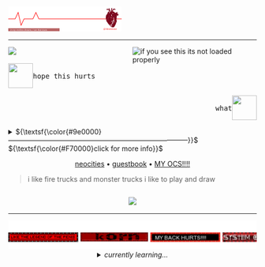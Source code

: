 <!-- 
██╗  ██╗ ██████╗ ██╗    ██╗██████╗ ██╗   ██╗    ██╗  ██╗███████╗██╗   ██╗██╗
██║  ██║██╔═══██╗██║    ██║██╔══██╗╚██╗ ██╔╝    ██║  ██║██╔════╝╚██╗ ██╔╝██║
███████║██║   ██║██║ █╗ ██║██║  ██║ ╚████╔╝     ███████║█████╗   ╚████╔╝ ██║
██╔══██║██║   ██║██║███╗██║██║  ██║  ╚██╔╝      ██╔══██║██╔══╝    ╚██╔╝  ╚═╝
██║  ██║╚██████╔╝╚███╔███╔╝██████╔╝   ██║       ██║  ██║███████╗   ██║   ██╗
╚═╝  ╚═╝ ╚═════╝  ╚══╝╚══╝ ╚═════╝    ╚═╝       ╚═╝  ╚═╝╚══════╝   ╚═╝   ╚═╝
I see you're looking into my profile! I hope you find whatever you need, friend.
⠀⠀⠀⠀⠀⠀⠀⠀⠀⠀⠀⠀⠀⠀⠀⠀⠀⠀⠀⠘⣦⠀⠀⢠⡞⠀⠀⢳⠀⠀⠀⠀⠀⠀⠀⠀⠀⠀⠀⠀
⠀⠀⠀⠀⠀⠀⠀⠀⠀⠀⠀⠀⠀⠀⠀⠀⠀⠀⠀⠀⠈⣧⠀⡛⠀⠀⠀⢸⠀⠀⠀⠀⠀⠀⠀⠀⠀⠀⠀⠀
⠀⠀⠀⠀⠀⠀⠀⠀⠀⠀⠀⠀⠀⠀⠀⠀⠀⠀⠀⠀⠀⠹⣿⡁⠀⠀⠀⢼⠀⠀⠀⠀⠀⠀⠀⠀⠀⠀⠀⠀
⠀⠀⠀⠀⠀⠀⠀⠀⠀⠀⠀⠀⢀⡀⠀⠀⣀⡀⠀⠀⠀⢀⡿⣇⠀⠀⠀⢻⡀⠀⠀⠀⠀⠀⠀⠀⠀⠀⠀⠀
⠀⠀⠀⠀⠀⠀⠀⠀⠀⠀⠀⢀⡏⠱⠖⠺⢉⡇⢀⣠⠴⠺⠁⠉⠀⠀⠀⠀⣧⣀⣀⠀⠀⠀⠀⠀⠀⠀⠀⠀
⠀⠀⠀⠀⠀⠀⠀⠀⠀⠀⢀⡞⠀⠀⠀⠀⠀⢹⡉⠓⣦⡤⣀⣀⠀⠀⠀⠀⠀⣀⣈⢩⠟⠀⠀⠀⠀⠀⠀⠀
⠀⠀⠀⠀⠀⠀⠀⠀⠀⢀⡎⠀⠠⠄⠀⠀⠐⠂⣇⠀⣿⡀⠘⠈⣹⢻⡉⠽⢉⡧⠀⠀⠀⠀⠀⠀⠀⠀⠀⠀
⠀⠀⠀⠀⠀⠀⠀⠀⠀⡜⠀⠀⠀⠀⠀⠀⠀⠀⢸⡀⠹⡉⠒⢊⣵⣿⡑⢒⡾⠁⠀⠀⠀⠀⠀⠀⠀⠀⠀⠀
⠀⠀⠀⠀⠀⠀⠀⠀⡸⠁⠀⢏⠀⠀⠀⠀⠀⠀⠀⡇⠀⠉⢲⣦⣤⡴⠒⠉⠀⠀⠀⠀⠀⠀⠀⠀⠀⠀⠀⠀
⠀⠀⠀⠀⠀⠀⢀⡜⠁⠀⠀⢺⡀⠀⠀⠀⠀⠀⠀⡇⠀⢠⠇⢨⡿⣟⢣⡀⠀⠀⠀⠀⠀⠀⠀⠀⠀⠀⠀⠀
⠀⠀⠀⠀⠀⢠⡞⠀⣀⠀⠀⠀⢳⡀⠀⠀⠀⣀⡜⢠⠜⠁⠀⠀⠓⠘⠀⠙⢆⡀⠀⠀⠀⠀⠀⠀⠀⠀⠀⠀
⠀⠀⠀⠀⢀⡿⠀⡼⠁⠀⠀⠀⠀⠉⠓⠒⠋⠁⢽⡆⠀⠦⡀⠀⠀⢀⠴⠁⠈⢱⡀⠀⠀⠀⠀⠀⠀⠀⠀⠀
⠀⠀⠀⠀⣰⣃⣸⠁⠀⠀⠀⠀⠀⠀⠀⠀⠀⢠⠏⠘⠦⣀⠑⣦⣴⣉⣀⠴⠂⠀⠉⠒⢤⣀⡀⠀⠀⠀⠀⠀
⠤⠴⠔⠚⠋⠛⠙⢦⡀⠲⣄⣀⢀⣀⣤⠀⢺⣅⠀⠀⠀⠀⠉⠛⠛⠏⠀⠀⠀⠀⠀⠀⠀⢀⠟⠒⠒⠦⠤⠤
⢀⣀⣀⣀⡄⠀⠀⠀⢧⠀⢼⣀⣁⣀⣠⡇⠸⣄⣙⣦⣀⡀⠀⠀⠀⠀⠀⠀⠀⠀⠀⢀⣰⣛⢦⠤⣄⢀⣀⣀
⡿⠓⠒⡖⠊⠉⢻⡏⠛⢤⣀⠏⠀⠀⠀⠑⠒⠁⠀⢘⣿⣷⡶⠒⠒⠒⢶⣶⣶⠒⠘⡍⢩⣛⡏⠈⠁⠒⠒⠠
⢱⠀⢸⣹⠀⠀⠸⣇⠀⠀⠀⠀⠀⠀⠀⠀⠀⠀⠀⠀⠉⡟⠀⠀⠀⠀⠉⣿⠁⠀⢸⠀⣎⠅⡇⠀⠀⠀⠀⠀
⠈⢧⠀⡟⡄⠀⢠⣯⠀⠀⠀⠀⠀⠀⠀⠀⠀⠀⠀⠀⢀⣿⡆⠀⠀⠀⢠⣟⠀⠀⡜⢠⡏⢰⠁⠀⠀⠀⠀⠀
⠀⢸⡂⢝⡇⠀⠸⠿⠃⠀⠀⠀⠀⠀⠀⠀⠀⠀⠀⠀⠀⠻⠃⠀⠀⠀⠻⠋⠀⠀⡇⣸⠇⢸⠀⠀⠀⠀⠀⠀
⠀⠈⡆⠸⡼⣀⣀⣀⢤⠠⠤⠔⠒⠒⠒⠃⠛⠈⠉⠉⠉⠓⣒⣒⣒⣲⣴⣤⡤⢴⠃⡿⠀⡸⠀⠀⠀⠀⠀⠀
-->

<img src="images/flatline.svg">

<hr>
<img src="https://github.com/serphentized/serphentized/blob/main/images/hugh%20dancy.gif" width="50%" height="50%" align="right" alt="if you see this its not loaded properly">


<a href="https://shinminase.neocities.org/"><img src="https://readme-typing-svg.herokuapp.com?font=CABIN+SKETCH&pause=1000&color=F70000&repeat=false&width=235&lines=TAKE+RESPONSIBILITY."></a>





<p align="left"> <img src="https://files.catbox.moe/9csauy.png" width="50" height="50" align="left"> <kbd><br>hope this hurts<br>&nbsp;  </kbd> </p>


<p align="right"> <img src="https://files.catbox.moe/ytsx5o.png" width="50" height="50" align="right"> <kbd align="right"><br>what<br>&nbsp;  </kbd></p>



<details>

 <summary> ${\textsf{\color{#9e0000}——————————————————————————}}$ 
 <br> ${\textsf{\color{#F70000}click for more info}}$ 
 <br>


 <p align="center"> 
 <a href="https://shinminase.neocities.org/">neocities</a> • 
 <a href="https://www.ultraguest.com/view/1717388758">guestbook</a> •
  <a href="https://toyhou.se/rykuzu/characters/folder:6714012">MY OCS!!!!</a> 
  <br>
  <blockquote> i like fire trucks and monster trucks i like to play and draw </blockquote>
 </p>
</summary>


<li>offtab 99% of the time, whisp to int</li>
<li>i like sitting still and looking pretty. be my friend and c+h</li>
<li>learning web/game dev, artist & occasional ponytowner </li>
</details>

 
<p align="center"><img src="https://komarev.com/ghpvc/?username=shinminase&base=8000&color=9e0000&style=for-the-badge&label=YOU%20ARE%20VISITOR:"></p>

<hr>
<a href="https://github.com/shinminase/marquee"><img src="images/marquee/red.svg"></a>




<div align="center">
<details>
<summary><i>currently learning...</i></summary>
<br>
<table>
  <thead>
    <tr>
      <th>programming languages</th>
      <th>UI frameworks</th>
      <th>programs, engines, IDE, etc.</th>
    </tr>
  </thead>
  <tbody>
    <tr>
      <td> <img src="https://img.shields.io/badge/java-%23ED8B00.svg?style=for-the-badge&logo=openjdk&logoColor=white"> <img src="https://img.shields.io/badge/javascript-%23323330.svg?style=for-the-badge&logo=javascript&logoColor=%23F7DF1E"> <img src="https://img.shields.io/badge/python-3670A0?style=for-the-badge&logo=python&logoColor=ffdd54"> <img src="https://img.shields.io/badge/c%23-%23239120.svg?style=for-the-badge&logo=csharp&logoColor=white"> <img src="https://img.shields.io/badge/c++-%2300599C.svg?style=for-the-badge&logo=c%2B%2B&logoColor=white"> <img src="https://img.shields.io/badge/ruby-%23CC342D.svg?style=for-the-badge&logo=ruby&logoColor=white"><img src="https://img.shields.io/badge/typescript-%23007ACC.svg?style=for-the-badge&logo=typescript&logoColor=white"> <img src="https://img.shields.io/badge/php-%23777BB4.svg?style=for-the-badge&logo=php&logoColor=white"> <img src="https://img.shields.io/badge/lua-%232C2D72.svg?style=for-the-badge&logo=lua&logoColor=white"> <img src="https://img.shields.io/badge/mysql-4479A1.svg?style=for-the-badge&logo=mysql&logoColor=white">
      </td>
      <td>
        <img src="https://img.shields.io/badge/react-%2320232a.svg?style=for-the-badge&logo=react&logoColor=%2361DAFB"> <img src="https://img.shields.io/badge/-AntDesign-%230170FE?style=for-the-badge&logo=ant-design&logoColor=white"> <img src="https://img.shields.io/badge/bootstrap-%238511FA.svg?style=for-the-badge&logo=bootstrap&logoColor=white"> <img src="https://img.shields.io/badge/jquery-%230769AD.svg?style=for-the-badge&logo=jquery&logoColor=white"> <img src="https://img.shields.io/badge/bulma-00D0B1?style=for-the-badge&logo=bulma&logoColor=white">
      </td>
      <td>
       <img src="https://img.shields.io/badge/blender-%23F5792A.svg?style=for-the-badge&logo=blender&logoColor=white"> <img src="https://img.shields.io/badge/Adobe%20After%20Effects-9999FF.svg?style=for-the-badge&logo=Adobe%20After%20Effects&logoColor=white"> <img src="https://img.shields.io/badge/adobe%20photoshop-%2331A8FF.svg?style=for-the-badge&logo=adobe%20photoshop&logoColor=white"> <img src="https://img.shields.io/badge/Eclipse-FE7A16.svg?style=for-the-badge&logo=Eclipse&logoColor=white"> <img src="https://img.shields.io/badge/Visual%20Studio%20Code-0078d7.svg?style=for-the-badge&logo=visual-studio-code&logoColor=white"> <img src="https://img.shields.io/badge/Notepad++-90E59A.svg?style=for-the-badge&logo=notepad%2b%2b&logoColor=black"> <img src="https://img.shields.io/badge/Oracle-F80000?style=for-the-badge&logo=oracle&logoColor=white"> <img src="https://img.shields.io/badge/android%20studio-346ac1?style=for-the-badge&logo=android%20studio&logoColor=white"
      </td>
  </tbody>
</table>

<sub> i am a beginner :] i focus on front-end webdev and gamedev</sub>

</details>
</div>
